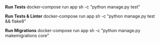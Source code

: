 **Run Tests**
docker-compose run app sh -c "python manage.py test"

**Run Tests & Linter**
docker-compose run app sh -c "python manage.py test && flake8"

**Run Migrations**
docker-compose run app sh -c "python manage.py makemigrations core"